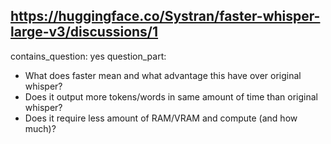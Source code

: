 ## https://huggingface.co/Systran/faster-whisper-large-v3/discussions/1

contains_question: yes
question_part: 
- What does faster mean and what advantage this have over original whisper?
- Does it output more tokens/words in same amount of time than original whisper?
- Does it require less amount of RAM/VRAM and compute (and how much)?